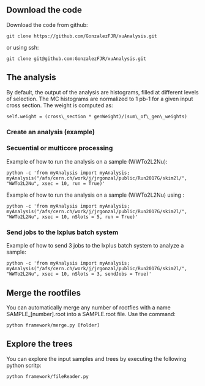 ## Download the code

Download the code from github:

    git clone https://github.com/GonzalezFJR/xuAnalysis.git

or using ssh:

    git clone git@github.com:GonzalezFJR/xuAnalysis.git


## The analysis

By default, the output of the analysis are histograms, filled at different levels of selection.
The MC histograms are normalized to 1 pb-1 for a given input cross section. The weight is computed as:

    self.weight = (cross\_section * genWeight)/(sum\_of\_gen\_weights)

### Create an analysis (example)


### Secuential or multicore processing

Example of how to run the analysis on a sample (WWTo2L2Nu):

    python -c 'from myAnalysis import myAnalysis; myAnalysis("/afs/cern.ch/work/j/jrgonzal/public/Run2017G/skim2l/", "WWTo2L2Nu", xsec = 10, run = True)'

Example of how to run the analysis on a sample (WWTo2L2Nu) using :

    python -c 'from myAnalysis import myAnalysis; myAnalysis("/afs/cern.ch/work/j/jrgonzal/public/Run2017G/skim2l/", "WWTo2L2Nu", xsec = 10, nSlots = 5, run = True)'

### Send jobs to the lxplus batch system

Example of how to send 3 jobs to the lxplus batch system to analyze a sample:

    python -c 'from myAnalysis import myAnalysis; myAnalysis("/afs/cern.ch/work/j/jrgonzal/public/Run2017G/skim2l/", "WWTo2L2Nu", xsec = 10, nSlots = 3, sendJobs = True)'

## Merge the rootfiles

You can automatically merge any number of rootfies with a name SAMPLE\_[number].root into a SAMPLE.root file.
Use the command:

    python framework/merge.py [folder]

## Explore the trees

You can explore the input samples and trees by executing the following python scritp:

    python framework/fileReader.py

